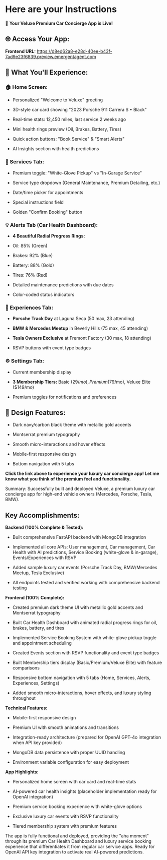 # Here are your Instructions
🎉 **Your Veluxe Premium Car Concierge App is Live!**

## 🌐 **Access Your App:**

**Frontend URL:** https://d8ed62a8-e28d-40ee-b43f-7ad9e23f6839.preview.emergentagent.com

## 🚗 **What You'll Experience:**

### **🏠 Home Screen:**

- Personalized "Welcome to Veluxe" greeting

- 3D-style car card showing "2023 Porsche 911 Carrera S • Black"

- Real-time stats: 12,450 miles, last service 2 weeks ago

- Mini health rings preview (Oil, Brakes, Battery, Tires)

- Quick action buttons: "Book Service" & "Smart Alerts"

- AI Insights section with health predictions

### **🔧 Services Tab:**

- Premium toggle: "White-Glove Pickup" vs "In-Garage Service"

- Service type dropdown (General Maintenance, Premium Detailing, etc.)

- Date/time picker for appointments

- Special instructions field

- Golden "Confirm Booking" button

### **💡 Alerts Tab (Car Health Dashboard):**

- **4 Beautiful Radial Progress Rings:**

- Oil: 85% (Green)

- Brakes: 92% (Blue)

- Battery: 88% (Gold)

- Tires: 76% (Red)

- Detailed maintenance predictions with due dates

- Color-coded status indicators

### **🏁 Experiences Tab:**

- **Porsche Track Day** at Laguna Seca (50 max, 23 attending)

- **BMW & Mercedes Meetup** in Beverly Hills (75 max, 45 attending)

- **Tesla Owners Exclusive** at Fremont Factory (30 max, 18 attending)

- RSVP buttons with event type badges

### **⚙️ Settings Tab:**

- Current membership display

- **3 Membership Tiers:** Basic ($29/mo), Premium ($79/mo), Veluxe Elite ($149/mo)

- Premium toggles for notifications and preferences

## 🎨 **Design Features:**

- Dark navy/carbon black theme with metallic gold accents

- Montserrat premium typography

- Smooth micro-interactions and hover effects

- Mobile-first responsive design

- Bottom navigation with 5 tabs

**Click the link above to experience your luxury car concierge app! Let me know what you think of the premium feel and functionality.**

Summary: Successfully built and deployed Veluxe, a premium luxury car concierge app for high-end vehicle owners (Mercedes, Porsche, Tesla, BMW).

## Key Accomplishments:

**Backend (100% Complete & Tested):**

- Built comprehensive FastAPI backend with MongoDB integration

- Implemented all core APIs: User management, Car management, Car Health with AI predictions, Service Booking (white-glove & in-garage), Events/Experiences with RSVP

- Added sample luxury car events (Porsche Track Day, BMW/Mercedes Meetup, Tesla Exclusive)

- All endpoints tested and verified working with comprehensive backend testing

**Frontend (100% Complete):**

- Created premium dark theme UI with metallic gold accents and Montserrat typography

- Built Car Health Dashboard with animated radial progress rings for oil, brakes, battery, and tires

- Implemented Service Booking System with white-glove pickup toggle and appointment scheduling

- Created Events section with RSVP functionality and event type badges

- Built Membership tiers display (Basic/Premium/Veluxe Elite) with feature comparisons

- Responsive bottom navigation with 5 tabs (Home, Services, Alerts, Experiences, Settings)

- Added smooth micro-interactions, hover effects, and luxury styling throughout

**Technical Features:**

- Mobile-first responsive design

- Premium UI with smooth animations and transitions

- Integration-ready architecture (prepared for OpenAI GPT-4o integration when API key provided)

- MongoDB data persistence with proper UUID handling

- Environment variable configuration for easy deployment

**App Highlights:**

- Personalized home screen with car card and real-time stats

- AI-powered car health insights (placeholder implementation ready for OpenAI integration)

- Premium service booking experience with white-glove options

- Exclusive luxury car events with RSVP functionality

- Tiered membership system with premium features

The app is fully functional and deployed, providing the "aha moment" through its premium Car Health Dashboard and luxury service booking experience that differentiates it from regular car service apps. Ready for OpenAI API key integration to activate real AI-powered predictions.
